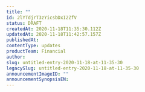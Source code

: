 ```yaml
---
title: ""
id: 2lYTdjrT3zYicsbDxI2ZfV
status: DRAFT
createdAt: 2020-11-18T11:35:30.112Z
updatedAt: 2020-11-18T11:42:57.157Z
publishedAt: 
contentType: updates
productTeam: Financial
author: 
slug: untitled-entry-2020-11-18-at-11-35-30
legacySlug: untitled-entry-2020-11-18-at-11-35-30
announcementImageID: ""
announcementSynopsisEN: 
---
```



